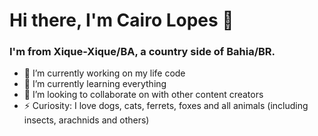 # Hi there, I'm Cairo Lopes 👋

### I'm from Xique-Xique/BA, a country side of Bahia/BR.
- 🔭 I’m currently working on my life code
- 🌱 I’m currently learning everything
- 👯 I’m looking to collaborate on with other content creators
- ⚡ Curiosity: I love dogs, cats, ferrets, foxes and all animals (including insects, arachnids and others) 
<!--
**cairolopes/cairolopes** is a ✨ _special_ ✨ repository because its `README.md` (this file) appears on your GitHub profile.

Here are some ideas to get you started:

- 🔭 I’m currently working on ...
- 🌱 I’m currently learning ...
- 👯 I’m looking to collaborate on ...
- 🤔 I’m looking for help with ...
- 💬 Ask me about ...
- 📫 How to reach me: ...
- 😄 Pronouns: ...
- ⚡ Fun fact: ...
-->
